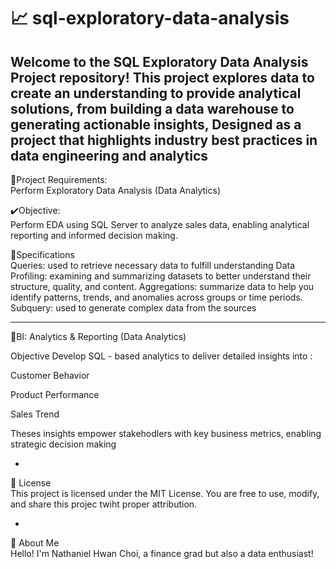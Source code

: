 # 📈 sql-exploratory-data-analysis
Welcome to the SQL Exploratory Data Analysis Project repository! This project explores data  to create an understanding to provide analytical solutions, from building a data warehouse to generating actionable insights, Designed as a project that highlights industry best practices in data engineering and analytics
-
📝Project Requirements:  
Perform Exploratory Data Analysis (Data Analytics)   

✔️Objective:  
Perform EDA using SQL Server to analyze sales data, enabling analytical reporting and informed decision making.  

🧮Specifications  
Queries: used to retrieve necessary data to fulfill understanding
Data Profiling: examining and summarizing datasets to better understand their structure, quality, and content.
Aggregations: summarize data to help you identify patterns, trends, and anomalies across groups or time periods.
Subquery: used to generate complex data from the sources 

----
🎯BI: Analytics & Reporting (Data Analytics) 

Objective
Develop SQL - based analytics to deliver detailed insights into :

Customer Behavior

Product Performance

Sales Trend

Theses insights empower stakehodlers with key business metrics, enabling strategic decision making  

-
🚧 License  
This project is licensed under the MIT License. You are free to use, modify, and share this projec twiht proper attribution.

-
🎁 About Me  
Hello! I'm Nathaniel Hwan Choi, a finance grad but also a data enthusiast!
